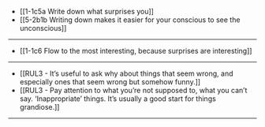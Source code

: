 - [[1-1c5a Write down what surprises you]]
- [[5-2b1b Writing down makes it easier for your conscious to see the unconscious]]
---
- [[1-1c6 Flow to the most interesting, because surprises are interesting]]
---
- [[RUL3 - It’s useful to ask why about things that seem wrong, and especially ones that seem wrong but somehow funny.]]
- [[RUL3 - Pay attention to what you’re not supposed to, what you can’t say. ‘Inappropriate’ things. It’s usually a good start for things grandiose.]]
---
